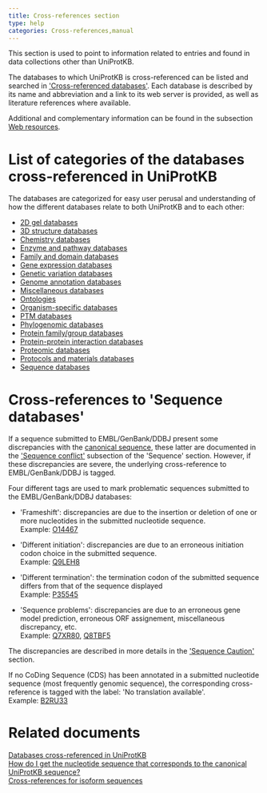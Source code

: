 ```yaml
---
title: Cross-references section
type: help
categories: Cross-references,manual
---
```


This section is used to point to information related to entries and found in data collections other than UniProtKB.

The databases to which UniProtKB is cross-referenced can be listed and searched in ['Cross-referenced databases'](https://www.uniprot.org/database). Each database is described by its name and abbreviation and a link to its web server is provided, as well as literature references where available.

Additional and complementary information can be found in the subsection [Web resources](https://www.uniprot.org/help/web_resource).

# List of categories of the databases cross-referenced in UniProtKB

The databases are categorized for easy user perusal and understanding of how the different databases relate to both UniProtKB and to each other:

- [2D gel databases](https://www.uniprot.org/database?facets=category_exact%3A2D%20gel%20databases&query=%2A)
- [3D structure databases](https://www.uniprot.org/database?facets=category_exact%3A3D%20structure%20databases&query=%2A)
- [Chemistry databases](https://www.uniprot.org/database?facets=category_exact%3AChemistry%20databases&query=%2A)
- [Enzyme and pathway databases](https://www.uniprot.org/database?facets=category_exact%3AEnzyme%20and%20pathway%20databases&query=%2A)
- [Family and domain databases](https://www.uniprot.org/database?facets=category_exact%3AFamily%20and%20domain%20databases&query=%2A)
- [Gene expression databases](https://www.uniprot.org/database?facets=category_exact%3AGene%20expression%20databases&query=%2A)
- [Genetic variation databases](https://www.uniprot.org/database?facets=category_exact%3AGenetic%20variation%20databases&query=%2A)
- [Genome annotation databases](https://www.uniprot.org/database?facets=category_exact%3AGenome%20annotation%20databases&query=%2A)
- [Miscellaneous databases](https://www.uniprot.org/database?facets=category_exact%3AMiscellaneous%20databases&query=%2A)
- [Ontologies](https://www.uniprot.org/database?facets=category_exact%3AOntologies&query=%2A)
- [Organism-specific databases](https://www.uniprot.org/database?facets=category_exact%3AOrganism-specific%20databases&query=%2A)
- [PTM databases](https://www.uniprot.org/database?facets=category_exact%3APTM%20databases&query=%2A)
- [Phylogenomic databases](https://www.uniprot.org/database?facets=category_exact%3APhylogenomic%20databases&query=%2A)
- [Protein family/group databases](https://www.uniprot.org/database?facets=category_exact%3AProtein%20family%2Fgroup%20databases&query=%2A)
- [Protein-protein interaction databases](https://www.uniprot.org/database?facets=category_exact%3AProtein-protein%20interaction%20databases&query=%2A)
- [Proteomic databases](https://www.uniprot.org/database?facets=category_exact%3AProteomic%20databases&query=%2A)
- [Protocols and materials databases](https://www.uniprot.org/database?facets=category_exact%3AProtocols%20and%20materials%20databases&query=%2A)
- [Sequence databases](https://www.uniprot.org/database?facets=category_exact%3ASequence%20databases&query=%2A)

# Cross-references to 'Sequence databases'

If a sequence submitted to EMBL/GenBank/DDBJ present some discrepancies with the [canonical sequence](https://www.uniprot.org/help/canonical_and_isoforms), these latter are documented in the ['Sequence conflict'](https://www.uniprot.org/help/conflict) subsection of the 'Sequence' section. However, if these discrepancies are severe, the underlying cross-reference to EMBL/GenBank/DDBJ is tagged.

Four different tags are used to mark problematic sequences submitted to the EMBL/GenBank/DDBJ databases:

- 'Frameshift': discrepancies are due to the insertion or deletion of one or more nucleotides in the submitted nucleotide sequence.  
  Example: [O14467](https://www.uniprot.org/uniprotkb/O14467#cross-references)

- 'Different initiation': discrepancies are due to an erroneous initiation codon choice in the submitted sequence.  
  Example: [Q9LEH8](https://www.uniprot.org/uniprotkb/Q9LEH8#cross-references)

- 'Different termination': the termination codon of the submitted sequence differs from that of the sequence displayed  
  Example: [P35545](https://www.uniprot.org/uniprotkb/P35545#cross-references)

- 'Sequence problems': discrepancies are due to an erroneous gene model prediction, erroneous ORF assignement, miscellaneous discrepancy, etc.  
  Example: [Q7XR80](https://www.uniprot.org/uniprotkb/Q7XR80#cross-references), [Q8TBF5](https://www.uniprot.org/uniprotkb/Q8TBF5#cross-references)

The discrepancies are described in more details in the ['Sequence Caution'](https://www.uniprot.org/help/sequence_caution) section.

If no CoDing Sequence (CDS) has been annotated in a submitted nucleotide sequence (most frequently genomic sequence), the corresponding cross-reference is tagged with the label: 'No translation available'.  
Example: [B2RU33](https://www.uniprot.org/uniprotkb/B2RU33#cross-references)

# Related documents

[Databases cross-referenced in UniProtKB](https://www.uniprot.org/database)  
[How do I get the nucleotide sequence that corresponds to the canonical UniProtKB sequence?](https://www.uniprot.org/help/canonical_nucleotide)  
[Cross-references for isoform sequences](https://www.uniprot.org/help/isoform_crossreferences)
